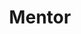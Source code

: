 ---
name: "Vincent Pradeilles"
workshop_topic: ""
title: "Mentor"
bio: "Vincent works at PhotoRoom and contributes to building great apps. He also enjoys sharing about Swift and iOS on his YouTube channel."
status: "live"
year: "2023"
website: "https://www.swiftwithvincent.com"
twitter: "v_pradeilles"
linkedin: "vincentpradeilles/"
image: "assets/images/speakers/speaker-vincent-2023.png"
---